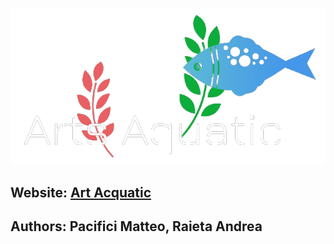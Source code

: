 ![logo-sito](IconSite.png)

## Website:  [Art Acquatic](/homePage.html)
## Authors: Pacifici Matteo, Raieta Andrea
